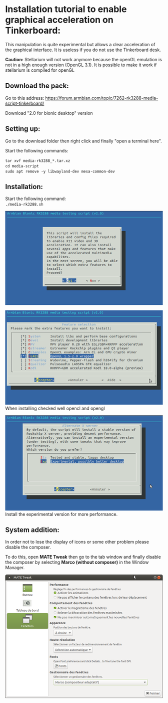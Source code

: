 # Installation tutorial to enable graphical acceleration on Tinkerboard:

This manipulation is quite experimental but allows a clear acceleration of the graphical interface. It is useless if you do not use the Tinkerboard desk.

__Caution:__ Stellarium will not work anymore because the openGL emulation is not in a high enough version (OpenGL 3.1). It is possible to make it work if stellarium is compiled for openGL

## Download the pack:

Go to this address:
https://forum.armbian.com/topic/7262-rk3288-media-script-tinkerboard/

Download "2.0 for bionic desktop" version

## Setting up:

Go to the download folder then right click and finally "open a terminal here".

Start the following commands:

`tar xvf media-rk3288_*.tar.xz`   
`cd media-script`   
`sudo apt remove -y libwayland-dev mesa-common-dev`   

## Installation:

Start the following command:    
`./media-rk3288.sh`

![GPU](https://github.com/Patrick-81/NAFABox/raw/master/doc/gpu_accel_1.png)

![GPU](https://github.com/Patrick-81/NAFABox/raw/master/doc/gpu_accel_2.png)     
When installing checked well opencl and opengl

![GPU](https://github.com/Patrick-81/NAFABox/raw/master/doc/gpu_accel_3.png)       
Install the experimental version for more performance.

## System addition:

In order not to lose the display of icons or some other problem please disable the composer.

To do this, open __MATE Tweak__ then go to the tab window and finally disable the composer by selecting __Marco (without composer)__ in the Window Manager.

![GPU](https://github.com/Patrick-81/NAFABox/raw/master/doc/gpu_accel_4.png)
